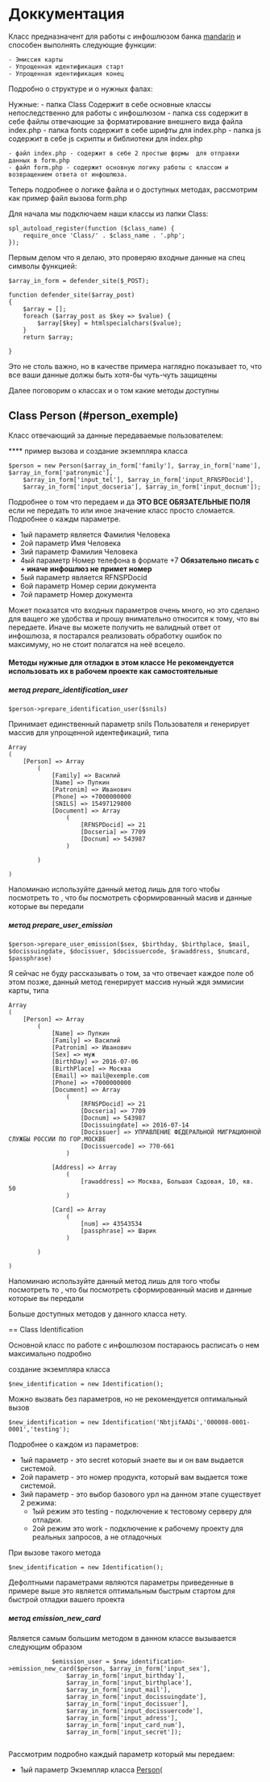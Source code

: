 # Доккументация 

Класс предназначент для работы с инфошлюзом банка [mandarin](http://mandarinpay.com/) и способен выполнять следующие функции:

    - Эмиссия карты 
    - Упрощенная идентификация старт 
    - Упрощенная идентификация конец

Подробно о структуре  и о нужных фалах:

Нужные:
    - папка Class Содержит в себе основные классы   непоследственно для работы с инфошлюзом
    - папка css содержит в себе  файлы отвечающие за  форматирование  внешнего вида файла index.php 
    - папка fonts   содержит в себе шрифты  для index.php
    - папка js содержит в себе js скрипты и библиотеки для index.php 
    
    - файл index.php - содержит в себе 2 простые формы  для отправки данных в form.php 
    - файл form.php - содержит основную логику работы с классом и возвращением ответа от инфошлюза.

Теперь подробнее о логике файла и о доступных методах,  рассмотрим как пример  файл вызова form.php

Для начала мы подключаем наши классы из папки Class:
```
spl_autoload_register(function ($class_name) {
    require_once 'Class/' . $class_name . '.php';
});

```

Первым делом что я делаю, это проверяю входные данные на спец символы  функцией:
```
$array_in_form = defender_site($_POST);

function defender_site($array_post)
{
    $array = [];
    foreach ($array_post as $key => $value) {
        $array[$key] = htmlspecialchars($value);
    }
    return $array;

}
```
Это не столь важно, но в качестве примера наглядно  показывает то, что все ваши данные должы быть хотя-бы чуть-чуть защищены 

Далее поговорим о классах и о том какие методы доступны

## Class Person (#person_exemple)

Класс отвечающий за данные  передаваемые пользователем: 


**** <a name="Person">пример</a> вызова и создание экземпляра класса

```
$person = new Person($array_in_form['family'], $array_in_form['name'], $array_in_form['patronymic'],
    $array_in_form['input_tel'], $array_in_form['input_RFNSPDocid'],
    $array_in_form['input_docseria'], $array_in_form['input_docnum']);
```

Подробнее о том что передаем и да **ЭТО ВСЕ ОБЯЗАТЕЛЬНЫЕ ПОЛЯ** если не передать то или иное значение класс просто сломается.
Подробнее  о каждм параметре.



* 1ый параметр  является Фамилия Человека
* 2ой параметр Имя  Человека
* 3ий параметр Фамилия Человека
* 4ый параметр Номер телефона в формате +7 **Обязательно писать с + иначе инфошлюз не примет номер**
* 5ый параметр является RFNSPDocid 
* 6ой параметр Номер серии документа
* 7ой параметр Номер документа 



Может показатся что  входных параметров очень много, но это сделано для ващего же удобства и прошу внимательно относится к тому, что вы передаете.
Иначе вы можете получить не валидный ответ от инфошлюза, я постарался реализовать обработку ошибок  по максимуму, но не стоит полагатся на неё всецело.

#### Методы нужные для отладки в этом классе **Не рекомендуется использовать их в  рабочем проекте  как самостоятельные**

##### метод **prepare_identification_user**

```
$person->prepare_identification_user($snils)
```
Принимает единственный параметр snils Пользователя  и генерирует массив для упрощенной идентефикаций, типа 

```
Array
(
    [Person] => Array
        (
            [Family] => Василий
            [Name] => Пупкин
            [Patronim] => Иванович
            [Phone] => +7000000000
            [SNILS] => 15497129800
            [Document] => Array
                (
                    [RFNSPDocid] => 21
                    [Docseria] => 7709
                    [Docnum] => 543987
                )

        )

)
```
Напоминаю используйте данный метод лишь для того чтобы посмотреть то , что бы посмотреть сформированный масив и данные которые вы передали 

##### метод **prepare_user_emission**

```
$person->prepare_user_emission($sex, $birthday, $birthplace, $mail, $docissuingdate, $docissuer, $docissuercode, $rawaddress, $numcard, $passphrase)
```
Я сейчас не буду рассказывать о том, за что отвечает каждое поле   об этом позже, данный метод генерирует массив нуный ждя эммисии карты, типа

```
Array
(
    [Person] => Array
        (
            [Name] => Пупкин
            [Family] => Василий
            [Patronim] => Иванович
            [Sex] => муж
            [BirthDay] => 2016-07-06
            [BirthPlace] => Москва
            [Email] => mail@exemple.com
            [Phone] => +7000000000
            [Document] => Array
                (
                    [RFNSPDocid] => 21
                    [Docseria] => 7709
                    [Docnum] => 543987
                    [Docissuingdate] => 2016-07-14
                    [Docissuer] => УПРАВЛЕНИЕ ФЕДЕРАЛЬНОЙ МИГРАЦИОННОЙ СЛУЖБЫ РОССИИ ПО ГОР.МОСКВЕ
                    [Docissuercode] => 770-661
                )

            [Address] => Array
                (
                    [rawaddress] => Москва, Большая Садовая, 10, кв. 50
                )

            [Card] => Array
                (
                    [num] => 43543534
                    [passphrase] => Шарик
                )

        )

)
```
Напоминаю используйте данный метод лишь для того чтобы посмотреть то , что бы посмотреть сформированный масив и данные которые вы передали 

Больше доступных методов у данного класса нету.

== Class Identification 

Основной класс по работе с инфошлюзом постараюсь расписать о нем максимально подробно

создание экземпляра класса 

```
$new_identification = new Identification();
```
Можно вызвать без параметров, но не рекомендуется  оптимальный вызов 

```
$new_identification = new Identification('NbtjifAADi','000008-0001-0001','testing');
```
Подробнее о каждом из параметров:

* 1ый параметр  - это secret который знаете вы и он вам выдается системой.
* 2ой параметр  - это  номер продукта, который вам выдается тоже системой.
* 3ий параметр  - это  выбор базового урл на данном этапе существует 2 режима:
     * 1ый режим это testing  - подключение к тестовому серверу для отладки.
     * 2ой режим это work - подключение к   рабочему проекту для реальных запросов, а не отладочных

При вызове  такого метода 
```
$new_identification = new Identification();
```
Дефолтными параметрами являются параметры приведенные в примере выше  это является  оптимальным быстрым стартом для быстрой отладки  вашего проекта
 
##### метод **emission_new_card**

Является самым большим методом в данном классе вызывается следующим образом
```
            $emission_user = $new_identification->emission_new_card($person, $array_in_form['input_sex'],
                $array_in_form['input_birthday'],
                $array_in_form['input_birthplace'],
                $array_in_form['input_mail'],
                $array_in_form['input_docissuingdate'],
                $array_in_form['input_docissuer'],
                $array_in_form['input_docissuercode'],
                $array_in_form['input_adress'],
                $array_in_form['input_card_num'],
                $array_in_form['input_secret']);
                
 ```
 Рассмотрим подробно каждый параметр который мы передаем:
 
 * 1ый параметр Экземпляр класса [Person](#person)(
